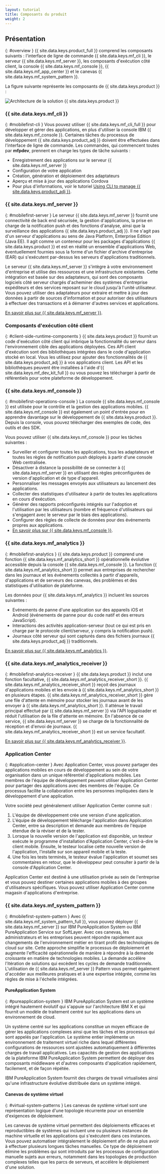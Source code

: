 ```yaml
---
layout: tutorial
title: Composants du produit
weight: 2
---
```

<!-- NLS_CHARSET=UTF-8 -->
## Présentation
{: #overview }
{{ site.data.keys.product_full }} comprend les composants suivants : l'interface de ligne de commande {{ site.data.keys.mf_cli }}, le serveur {{ site.data.keys.mf_server }}, les composants d'exécution côté client, la console {{ site.data.keys.mf_console }}, {{ site.data.keys.mf_app_center }} et le canevas {{ site.data.keys.mf_system_pattern }}.

La figure suivante représente les composants de {{ site.data.keys.product }} :

![Architecture de la solution {{ site.data.keys.product }} ](architecture.jpg)

### {{ site.data.keys.mf_cli }}
{: #mobilefirst-cli }
Vous pouvez utiliser {{ site.data.keys.mf_cli_full }} pour développer et gérer des applications, en plus d'utiliser la console IBM {{ site.data.keys.mf_console }}. Certaines tâches du processus de développement {{ site.data.keys.product_adj }} doivent être effectuées dans l'interface de ligne de commande.  Les commandes, qui commencent toutes par **mfpdev**, prennent en charge les types de tâche suivants :

* Enregistrement des applications sur le serveur {{ site.data.keys.mf_server }}
* Configuration de votre application
* Création, génération et déploiement des adaptateurs
* Aperçu et mise à jour des applications Cordova
* Pour plus d'informations, voir le tutoriel [Using CLI to manage {{ site.data.keys.product_adj }}](../../application-development/using-mobilefirst-cli-to-manage-mobilefirst-artifacts/).

### {{ site.data.keys.mf_server }}
{: #mobilefirst-server }
Le serveur {{ site.data.keys.mf_server }} fournit une connectivité de back end sécurisée, la gestion d'applications, la prise en charge de la notification push et des fonctions d'analyse, ainsi que la surveillance des applications {{ site.data.keys.product_adj }}. Il ne s'agit pas d'un serveur d'applications au sens de Java Platform, Enterprise Edition (Java EE). Il agit comme un conteneur pour les packages d'applications {{ site.data.keys.product }} et est en réalité un ensemble d'applications Web, éventuellement fournies sous la forme d'un fichier d'archive d'entreprise (EAR) qui s'exécutent par-dessus les serveurs d'applications traditionnels.

Le serveur {{ site.data.keys.mf_server }} s'intègre à votre environnement d'entreprise et utilise des ressources et une infrastructure existantes. Cette intégration est basée sur des adaptateurs, qui sont des composants logiciels côté serveur chargés d'acheminer des systèmes d'entreprise expéditeurs et des services reposant sur le cloud jusqu'à l'unité utilisateur. Vous pouvez utiliser des adaptateurs pour extraire et mettre à jour des données à partir de sources d'information et pour autoriser des utilisateurs à effectuer des transactions et à démarrer d'autres services et applications.

[En savoir plus sur {{ site.data.keys.mf_server }}](server).

### Composants d'exécution côté client
{: #client-side-runtime-components }
{{ site.data.keys.product }} fournit un code d'exécution côté client qui imbrique la fonctionnalité du serveur dans l'environnement cible des applications déployées. Ces API client d'exécution sont des bibliothèques intégrées dans le code d'application stocké en local. Vous les utilisez pour ajouter des fonctionnalités de {{ site.data.keys.product_adj }} à vos applications client. Les API et les bibliothèques peuvent être installées à l'aide d'{{ site.data.keys.mf_dev_kit_full }} ou vous pouvez les télécharger à partir de référentiels pour votre plateforme de développement.

### {{ site.data.keys.mf_console }}
{: #mobilefirst-operations-console }
La console {{ site.data.keys.mf_console }} est utilisée pour le contrôle et la gestion des applications mobiles. {{ site.data.keys.mf_console }} est également un point d'entrée pour en apprendre davantage sur le développement de {{ site.data.keys.product }}. Depuis la console, vous pouvez télécharger des exemples de code, des outils et des SDK.

Vous pouvez utiliser {{ site.data.keys.mf_console }} pour les tâches suivantes :

* Surveiller et configurer toutes les applications, tous les adaptateurs et toutes les règles de notification push déployés à partir d'une console Web centralisée.
* Désactiver à distance la possibilité de se connecter à {{ site.data.keys.mf_server }} en utilisant des règles préconfigurées de version d'application et de type d'appareil.
* Personnaliser les messages envoyés aux utilisateurs au lancement des applications.
* Collecter des statistiques d'utilisateur à partir de toutes les applications en cours d'exécution.
* Générer des rapports préconfigurés intégrés sur l'adoption et l'utilisation par les utilisateurs (nombre et fréquence d'utilisateurs qui s'engagent avec le serveur par le biais des applications).
* Configurer des règles de collecte de données pour des événements propres aux applications.
* [En savoir plus sur {{ site.data.keys.mf_console }}](console).

### {{ site.data.keys.mf_analytics }}
{: #mobilefirst-analytics }
{{ site.data.keys.product }} comprend une fonction {{ site.data.keys.mf_analytics_short }} opérationnelle évolutive accessible depuis la console {{ site.data.keys.mf_console }}. La fonction {{ site.data.keys.mf_analytics_short }} permet aux entreprises de rechercher dans les journaux et les événements collectés à partir d'appareils, d'applications et de serveurs des canevas, des problèmes et des statistiques d'utilisation de plateforme.

Les données pour {{ site.data.keys.mf_analytics }} incluent les sources suivantes :

* Evénements de panne d'une application sur des appareils iOS et Android (événements de panne pour du code natif et des erreurs JavaScript).
* Interactions des activités application-serveur (tout ce qui est pris en charge par le protocole client/serveur, y compris la notification push).
* Journaux côté serveur qui sont capturés dans des fichiers journaux {{ site.data.keys.product_adj }} traditionnels.

[En savoir plus sur {{ site.data.keys.mf_analytics }}](../../analytics).

### {{ site.data.keys.mf_analytics_receiver }}
{: #mobilefirst-analytics-receiver }
{{ site.data.keys.product }} inclut une fonction facultative, {{ site.data.keys.mf_analytics_receiver_short }}. {{ site.data.keys.mf_analytics_receiver_short }} reçoit des journaux d'applications mobiles et les envoie à {{ site.data.keys.mf_analytics_short }} en plusieurs étapes. {{ site.data.keys.mf_analytics_receiver_short }} gère une file d'attente en mémoire pour stocker les journaux avant de les envoyer à {{ site.data.keys.mf_analytics_short }}. Il atténue le travail principal effectué par {{ site.data.keys.mf_server }} via l'API loguploader et réduit l'utilisation de la file d'attente en mémoire. En l'absence de ce service, {{ site.data.keys.mf_server }} se charge de la fonctionnalité de réception et d'envoi de journaux. {{ site.data.keys.mf_analytics_receiver_short }} est un service facultatif. 

[En savoir plus sur {{ site.data.keys.mf_analytics_receiver }}](../../analytics/analyticsreceiver).

### Application Center
{: #application-center }
Avec Application Center, vous pouvez partager des applications mobiles en cours de développement au sein de votre organisation dans un unique référentiel d'applications mobiles. Les membres de l'équipe de développement peuvent utiliser Application Center pour partager des applications avec des membres de l'équipe. Ce processus facilite la collaboration entre les personnes impliquées dans le développement d'une application.

Votre société peut généralement utiliser Application Center comme suit :

1. L'équipe de développement crée une version d'une application.
2. L'équipe de développement télécharge l'application dans Application Center, entre sa description et demande aux membres de l'équipe étendue de la réviser et de la tester.
3. Lorsque la nouvelle version de l'application est disponible, un testeur exécute le programme d'installation d'Application Center, c'est-à-dire le client mobile. Ensuite, le testeur localise cette nouvelle version de l'application, l'installe sur son appareil mobile et la teste.
4. Une fois les tests terminés, le testeur évalue l'application et soumet ses commentaires en retour, que le développeur peut consulter à partir de la console d'Application Center.

Application Center est destiné à une utilisation privée au sein de l'entreprise et vous pouvez destiner certaines applications mobiles à des groupes d'utilisateurs spécifiques. Vous pouvez utiliser Application Center comme magasin d'applications d'entreprise.

### {{ site.data.keys.mf_system_pattern }}
{: #mobilefirst-system-pattern }
Avec {{ site.data.keys.mf_system_pattern_full }}, vous pouvez déployer {{ site.data.keys.mf_server }} sur IBM PureApplication System ou IBM PureApplication Service sur SoftLayer. Avec ces canevas, les administrateurs et les entreprises peuvent répondre rapidement aux changements de l'environnement métier en tirant profit des technologies de cloud sur site. Cette approche simplifie le processus de déploiement et augmente l'efficacité opérationnelle de manière à répondre à la demande croissante en matière de technologies mobiles. La demande accélère l'itération de solutions qui excèdent les cycles de demande traditionnels. L'utilisation de {{ site.data.keys.mf_server }} Pattern vous permet également d'accéder aux meilleures pratiques et à une expertise intégrée, comme les règles de mise à l'échelle intégrées.

#### PureApplication System
{: #pureapplication-system }
IBM PureApplication System est un système intégré hautement évolutif qui s'appuie sur l'architecture IBM X et qui fournit un modèle de traitement centré sur les applications dans un environnement de cloud.

Un système centré sur les applications constitue un moyen efficace de gérer les applications complexes ainsi que les tâches et les processus qui sont appelés par l'application. Le système entier implémente un environnement de traitement virtuel riche dans lequel différentes configurations de ressources sont ajustées automatiquement à différentes charges de travail applicatives. Les capacités de gestion des applications de la plateforme IBM PureApplication System permettent de déployer des composants middleware et d'autres composants d'application rapidement, facilement, et de façon répétée.

IBM PureApplication System fournit des charges de travail virtualisées ainsi qu'une infrastructure évolutive distribuée dans un système intégré.

#### Canevas de système virtuel
{: #virtual-system-patterns }
Les canevas de système virtuel sont une représentation logique d'une topologie récurrente pour un ensemble d'exigences de déploiement.

Les canevas de système virtuel permettent des déploiements efficaces et reproductibles de systèmes qui incluent une ou plusieurs instances de machine virtuelle et les applications qui s'exécutent dans ces instances. Vous pouvez automatiser intégralement le déploiement afin de ne plus avoir à effectuer plusieurs longues tâches manuelles. Ce type de déploiement élimine les problèmes qui sont introduits par les processus de configuration manuelle sujets aux erreurs, notamment dans les topologies de production complexes telles que les parcs de serveurs, et accélère le déploiement d'une solution.
